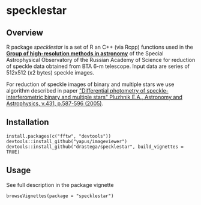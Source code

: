 # specklestar

Overview
--------

R package *specklestar* is a set of R an C++ (via Rcpp) functions used in the [**Group of high-resolution methods in astronomy**](https://www.sao.ru/Doc-en/index.html) of the Special Astrophysical Observatory
of the Russian Academy of Science for reduction of speckle data obtained from BTA 6-m telescope.
Input data are series of 512x512 (x2 bytes) speckle images.

For reduction of speckle images of binary and multiple stars we use algorithm described in paper
["Differential photometry of speckle-interferometric binary and multiple stars"
Pluzhnik E.A., Astronomy and Astrophysics, v.431, p.587-596 (2005)](https://www.aanda.org/articles/aa/pdf/2005/08/aa1158.pdf).

## Installation
```
install.packages(c("fftw", "devtools"))
devtools::install_github("yapus/imageviewer")
devtools::install_github("drastega/specklestar", build_vignettes = TRUE)
```
## Usage
See full description in the package vignette
```
browseVignettes(package = "specklestar")
```
